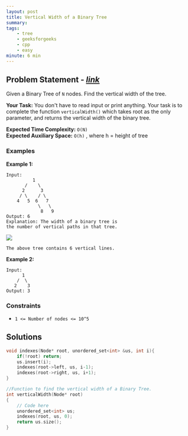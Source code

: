 ```yaml
---
layout: post
title: Vertical Width of a Binary Tree        
summary:
tags:
    - tree
    - geeksforgeeks
    - cpp
    - easy
minute: 6 min
---
```


## Problem Statement - [*link*](https://practice.geeksforgeeks.org/problems/vertical-width-of-a-binary-tree/0/?)  

Given a Binary Tree of `N` nodes. Find the vertical width of the tree.


**Your Task:** 
You don't have to read input or print anything. Your task is to complete the function `verticalWidth()` which takes root as the only parameter, and returns the vertical width of the binary tree.

**Expected Time Complexity:** `O(N)`     
**Expected Auxiliary Space:** `O(h)` , where h = height of tree  

### Examples

**Example 1:**   
```
Input:
          1
       /    \
      2      3
     / \    / \
    4   5  6   7
            \   \
             8   9
Output: 6
Explanation: The width of a binary tree is
the number of vertical paths in that tree.
```
<img src="https://cdncontribute.geeksforgeeks.org/wp-content/uploads/tree2-8.png">   

```
The above tree contains 6 vertical lines.
```

**Example 2:**   
```
Input:
      1
    /  \
   2    3
Output: 3
```


### Constraints

+ `1 <= Number of nodes <= 10^5`

## Solutions

```cpp
void indexes(Node* root, unordered_set<int> &us, int i){
    if(!root) return;
    us.insert(i);
    indexes(root->left, us, i-1);
    indexes(root->right, us, i+1);
}

//Function to find the vertical width of a Binary Tree.
int verticalWidth(Node* root)
{
    // Code here
    unordered_set<int> us;
    indexes(root, us, 0);
    return us.size();
}
```

